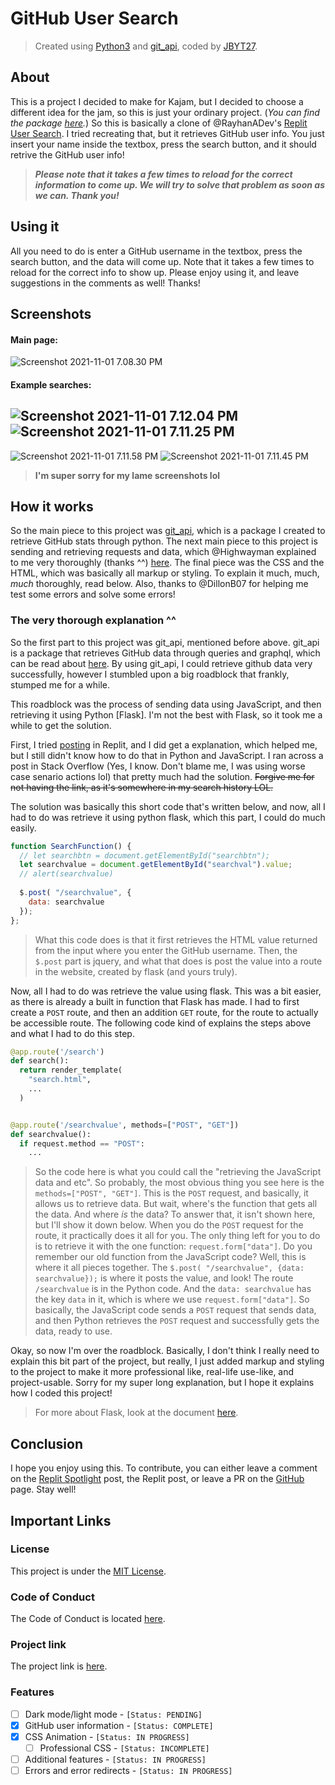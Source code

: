 # GitHub User Search
> Created using [Python3](https://python.org) and [git_api](https://pypi.org/project/git-api/), coded by [JBYT27](https://github.com/JBYT27).


## About
This is a project I decided to make for Kajam, but I decided to choose a different idea for the jam, so this is just your ordinary project. (*You can find the package [here](https://pypi.org/project/git-api/).*) So this is basically a clone of @RayhanADev's [Replit User Search](https://replit-user-search-v3.rayhanadev.repl.co/). I tried recreating that, but it retrieves GitHub user info. You just insert your name inside the textbox, press the search button, and it should retrive the GitHub user info!

> _**Please note that it takes a few times to reload for the correct information to come up. We will try to solve that problem as soon as we can. Thank you!**_

## Using it
All you need to do is enter a GitHub username in the textbox, press the search button, and the data will come up. Note that it takes a few times to reload for the correct info to show up. Please enjoy using it, and leave suggestions in the comments as well! Thanks!

## Screenshots
#### Main page:
![Screenshot 2021-11-01 7.08.30 PM](https://storage.googleapis.com/replit/images/1635808343260_218127d12259750127b69e029f4ef134.png)


#### Example searches:
![Screenshot 2021-11-01 7.12.04 PM](https://storage.googleapis.com/replit/images/1635808426114_c49a76fc6afb08cf7af7c3474f2f5ce4.png)
![Screenshot 2021-11-01 7.11.25 PM](https://storage.googleapis.com/replit/images/1635808373917_48aa5aeaaf748e4a269777d0eb242fd5.png)
--- 
![Screenshot 2021-11-01 7.11.58 PM](https://storage.googleapis.com/replit/images/1635808505966_66a62e5f20f665184b401ee63c78c442.png)
![Screenshot 2021-11-01 7.11.45 PM](https://storage.googleapis.com/replit/images/1635808479099_af5028d2012d28c3dd0b09f190464070.png)

> **I'm super sorry for my lame screenshots lol**


## How it works
So the main piece to this project was [git_api](https://github.com/JBYT27/GitAPI), which is a package I created to retrieve GitHub stats through python. The next main piece to this project is sending and retrieving requests and data, which @Highwayman explained to me very thoroughly (thanks ^^) [here](https://replit.com/talk/ask/How-to-retrieving-JavaScript-variable-data-using-Python/147113). The final piece was the CSS and the HTML, which was basically all markup or styling. To explain it much, much, *much* thoroughly, read below. Also, thanks to @DillonB07 for helping me test some errors and solve some errors!

### The very thorough explanation ^^
So the first part to this project was git_api, mentioned before above. git_api is a package that retrieves GitHub data through queries and graphql, which can be read about [here](https://docs.github.com/en/graphql). By using git_api, I could retrieve github data very successfully, however I stumbled upon a big roadblock that frankly, stumped me for a while.


This roadblock was the process of sending data using JavaScript, and then retrieving it using Python [Flask]. I'm not the best with Flask, so it took me a while to get the solution. 

First, I tried [posting](https://replit.com/talk/ask/How-to-retrieving-JavaScript-variable-data-using-Python/147113) in Replit, and I did get a explanation, which helped me, but I still didn't know how to do that in Python and JavaScript. I ran across a post in Stack Overflow (Yes, I know. Don't blame me, I was using worse case senario actions lol) that pretty much had the solution. ~~Forgive me for not having the link, as it's somewhere in my search history LOL.~~ 

The solution was basically this short code that's written below, and now, all I had to do was retrieve it using python flask, which this part, I could do much easily.

```js
function SearchFunction() {
  // let searchbtn = document.getElementById("searchbtn");
  let searchvalue = document.getElementById("searchval").value;
  // alert(searchvalue)
        
  $.post( "/searchvalue", {
    data: searchvalue
  });
};
```

> What this code does is that it first retrieves the HTML value returned from the input where you enter the GitHub username. Then, the `$.post` part is jquery, and what that does is post the value into a route in the website, created by flask (and yours truly).

Now, all I had to do was retrieve the value using flask. This was a bit easier, as there is already a built in function that Flask has made. I had to first create a `POST` route, and then an addition `GET` route, for the route to actually be accessible route. The following code kind of explains the steps above and what I had to do this step.

```py
@app.route('/search')
def search():
  return render_template(
    "search.html",
    ...
  )


@app.route('/searchvalue', methods=["POST", "GET"])
def searchvalue():
  if request.method == "POST":
    ...
```

> So the code here is what you could call the "retrieving the JavaScript data and etc". So probably, the most obvious thing you see here is the `methods=["POST", "GET"]`. This is the `POST` request, and basically, it allows us to retrieve data. But wait, where's the function that gets all the data. And where *is* the data? To answer that, it isn't shown here, but I'll show it down below. When you do the `POST` request for the route, it practically does it all for you. The only thing left for you to do is to retrieve it with the one function: `request.form["data"]`. Do you remember our old function from the JavaScript code? Well, this is where it all pieces together. The `$.post( "/searchvalue", {data: searchvalue});` is where it posts the value, and look! The route `/searchvalue` is in the Python code. And the `data: searchvalue` has the key `data` in it, which is where we use `request.form["data"]`. So basically, the JavaScript code sends a `POST` request that sends data, and then Python retrieves the `POST` request and successfully gets the data, ready to use.

Okay, so now I'm over the roadblock. Basically, I don't think I really need to explain this bit part of the project, but really, I just added markup and styling to the project to make it more professional like, real-life use-like, and project-usable. Sorry for my super long explanation, but I hope it explains how I coded this project!

> For more about Flask, look at the document [here](https://flask.palletsprojects.com/en/2.0.x/).

## Conclusion
I hope you enjoy using this. To contribute, you can either leave a comment on the [Replit Spotlight](https://replit.com/@JBloves27/GitHub-User-Search?v=1) post, the Replit post, or leave a PR on the [GitHub](https://github.com/JBYT27/GitHub-User-Search) page. Stay well!

## Important Links
### License
This project is under the [MIT License](https://github.com/JBYT27/GitHub-User-Search/blob/main/.github/LICENSE).

### Code of Conduct
The Code of Conduct is located [here](https://github.com/JBYT27/GitHub-User-Search/blob/main/.github/CODE_OF_CONDUCT.md).

### Project link
The project link is [here](https://GitHub-User-Search.jbloves27.repl.co). 

### Features
- [ ] Dark mode/light mode - `[Status: PENDING]`
- [x] GitHub user information - `[Status: COMPLETE]`
- [x] CSS Animation - `[Status: IN PROGRESS]`
  - [ ] Professional CSS - `[Status: INCOMPLETE]`
- [ ] Additional features - `[Status: IN PROGRESS]`
- [ ] Errors and error redirects - `[Status: IN PROGRESS]`